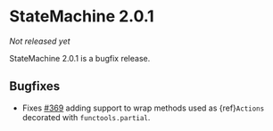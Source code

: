 # StateMachine 2.0.1

*Not released yet*


StateMachine 2.0.1 is a bugfix release.


## Bugfixes

- Fixes [#369](https://github.com/fgmacedo/python-statemachine/issues/369) adding support to wrap
  methods used as {ref}`Actions` decorated with `functools.partial`.
